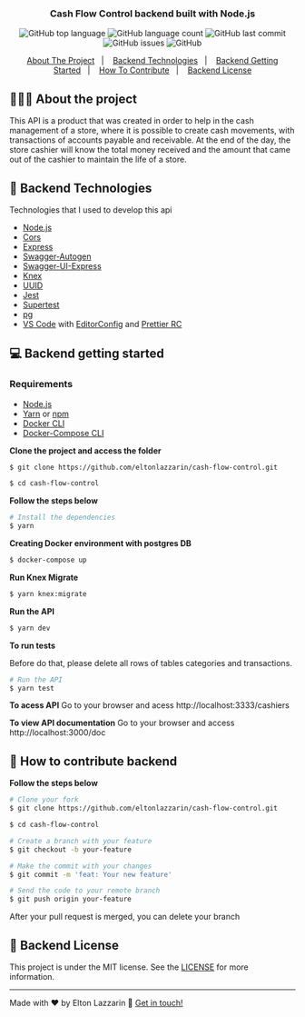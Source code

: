 <h3 align="center">
  Cash Flow Control backend built with Node.js
</h3>

<p align="center">
  <img alt="GitHub top language" src="https://img.shields.io/github/languages/top/eltonlazzarin/cash-flow-control">

  <img alt="GitHub language count" src="https://img.shields.io/github/languages/count/eltonlazzarin/cash-flow-control">

  <img alt="GitHub last commit" src="https://img.shields.io/github/last-commit/eltonlazzarin/cash-flow-control">

  <img alt="GitHub issues" src="https://img.shields.io/github/issues/eltonlazzarin/cash-flow-control">

  <img alt="GitHub" src="https://img.shields.io/github/license/eltonlazzarin/cash-flow-control">
</p>

<p align="center">
  <a href="#-about-the-project">About The Project</a>&nbsp;&nbsp;&nbsp;|&nbsp;&nbsp;&nbsp;
  <a href="#-backend-technologies">Backend Technologies</a>&nbsp;&nbsp;&nbsp;|&nbsp;&nbsp;&nbsp;
  <a href="#-backend-getting-started">Backend Getting Started</a>&nbsp;&nbsp;&nbsp;|&nbsp;&nbsp;&nbsp;
  <a href="#-how-to-contribute-backend">How To Contribute</a>&nbsp;&nbsp;&nbsp;|&nbsp;&nbsp;&nbsp;
  <a href="#-backend-license">Backend License</a>
</p>

## 👨🏻‍💻 About the project

<p>
This API is a product that was created in order to help in the cash management of a store, where it is possible to create cash movements, with transactions of accounts payable and receivable. At the end of the day, the store cashier will know the total money received and the amount that came out of the cashier to maintain the life of a store.</p>

## 🚀 Backend Technologies

Technologies that I used to develop this api

- [Node.js](https://nodejs.org/en)
- [Cors](https://github.com/expressjs/cors)
- [Express](https://github.com/expressjs/express)
- [Swagger-Autogen](https://www.npmjs.com/package/swagger-autogen)
- [Swagger-UI-Express](https://www.npmjs.com/package/swagger-ui-express)
- [Knex](https://github.com/knex/knex)
- [UUID](https://github.com/uuidjs/uuid)
- [Jest](https://jestjs.io/docs/en/getting-started)
- [Supertest](https://www.npmjs.com/package/supertest)
- [pg](https://node-postgres.com)
- [VS Code](https://code.visualstudio.com) with [EditorConfig](https://marketplace.visualstudio.com/items?itemName=EditorConfig.EditorConfig) and [Prettier RC](https://github.com/prettier/prettier)

## 💻 Backend getting started

### Requirements

- [Node.js](https://nodejs.org/en/)
- [Yarn](https://classic.yarnpkg.com/) or [npm](https://www.npmjs.com/)
- [Docker CLI](https://docs.docker.com/engine/reference/commandline/cli)
- [Docker-Compose CLI](https://docs.docker.com/compose/reference/overview)

**Clone the project and access the folder**

```bash
$ git clone https://github.com/eltonlazzarin/cash-flow-control.git

$ cd cash-flow-control
```

**Follow the steps below**

```bash
# Install the dependencies
$ yarn
```

**Creating Docker environment with postgres DB**

```bash
$ docker-compose up
```

**Run Knex Migrate**

```bash
$ yarn knex:migrate
```

**Run the API**

```bash
$ yarn dev
```

**To run tests**

Before do that, please delete all rows of tables categories and transactions.

```bash
# Run the API
$ yarn test
```

**To acess API**
Go to your browser and acess http://localhost:3333/cashiers

**To view API documentation**
Go to your browser and access http://localhost:3000/doc

## 🤔 How to contribute backend

**Follow the steps below**

```bash
# Clone your fork
$ git clone https://github.com/eltonlazzarin/cash-flow-control.git

$ cd cash-flow-control

# Create a branch with your feature
$ git checkout -b your-feature

# Make the commit with your changes
$ git commit -m 'feat: Your new feature'

# Send the code to your remote branch
$ git push origin your-feature
```

After your pull request is merged, you can delete your branch

## 📝 Backend License

This project is under the MIT license. See the [LICENSE](https://github.com/eltonlazzarin/cash-flow-control/blob/master/LICENSE) for more information.

---

Made with ♥ by Elton Lazzarin :wave: [Get in touch!](https://www.linkedin.com/in/eltonlazzarin/)
